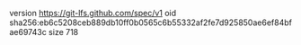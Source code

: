 version https://git-lfs.github.com/spec/v1
oid sha256:eb6c5208ceb889db10ff0b0565c6b55332af2fe7d925850ae6ef84bfae69743c
size 718
